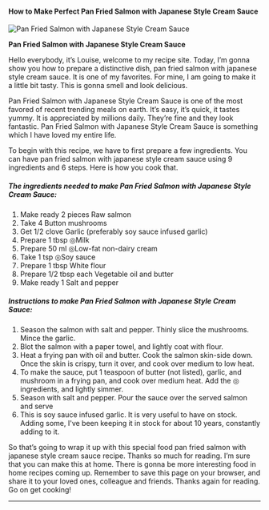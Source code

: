             

#### How to Make Perfect Pan Fried Salmon with Japanese Style Cream Sauce

![Pan Fried Salmon with Japanese Style Cream Sauce](https://img-global.cpcdn.com/recipes/5453128450179072/751x532cq70/pan-fried-salmon-with-japanese-style-cream-sauce-recipe-main-photo.jpg)

**Pan Fried Salmon with Japanese Style Cream Sauce**

Hello everybody, it’s Louise, welcome to my recipe site. Today, I’m gonna show you how to prepare a distinctive dish, pan fried salmon with japanese style cream sauce. It is one of my favorites. For mine, I am going to make it a little bit tasty. This is gonna smell and look delicious.

Pan Fried Salmon with Japanese Style Cream Sauce is one of the most favored of recent trending meals on earth. It’s easy, it’s quick, it tastes yummy. It is appreciated by millions daily. They’re fine and they look fantastic. Pan Fried Salmon with Japanese Style Cream Sauce is something which I have loved my entire life.

To begin with this recipe, we have to first prepare a few ingredients. You can have pan fried salmon with japanese style cream sauce using 9 ingredients and 6 steps. Here is how you cook that.

##### The ingredients needed to make Pan Fried Salmon with Japanese Style Cream Sauce:

1.  Make ready 2 pieces Raw salmon
2.  Take 4 Button mushrooms
3.  Get 1/2 clove Garlic (preferably soy sauce infused garlic)
4.  Prepare 1 tbsp ◎Milk
5.  Prepare 50 ml ◎Low-fat non-dairy cream
6.  Take 1 tsp ◎Soy sauce
7.  Prepare 1 tbsp White flour
8.  Prepare 1/2 tbsp each Vegetable oil and butter
9.  Make ready 1 Salt and pepper

##### Instructions to make Pan Fried Salmon with Japanese Style Cream Sauce:

1.  Season the salmon with salt and pepper. Thinly slice the mushrooms. Mince the garlic.
2.  Blot the salmon with a paper towel, and lightly coat with flour.
3.  Heat a frying pan with oil and butter. Cook the salmon skin-side down. Once the skin is crispy, turn it over, and cook over medium to low heat.
4.  To make the sauce, put 1 teaspoon of butter (not listed), garlic, and mushroom in a frying pan, and cook over medium heat. Add the ◎ ingredients, and lightly simmer.
5.  Season with salt and pepper. Pour the sauce over the served salmon and serve
6.  This is soy sauce infused garlic. It is very useful to have on stock. Adding some, I've been keeping it in stock for about 10 years, constantly adding to it.

So that’s going to wrap it up with this special food pan fried salmon with japanese style cream sauce recipe. Thanks so much for reading. I’m sure that you can make this at home. There is gonna be more interesting food in home recipes coming up. Remember to save this page on your browser, and share it to your loved ones, colleague and friends. Thanks again for reading. Go on get cooking!

* * *